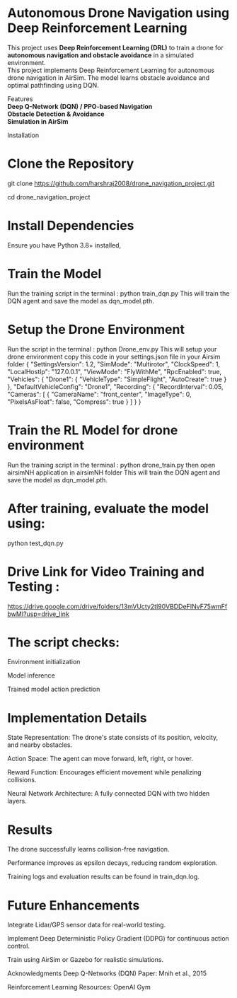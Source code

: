 # Autonomous Drone Navigation using Deep Reinforcement Learning  

This project uses **Deep Reinforcement Learning (DRL)** to train a drone for **autonomous navigation and obstacle avoidance** in a simulated environment.  
This project implements Deep Reinforcement Learning for autonomous drone navigation in AirSim. The model learns obstacle avoidance and optimal pathfinding using DQN.  

 Features  
 **Deep Q-Network (DQN) / PPO-based Navigation**  
 **Obstacle Detection & Avoidance**   
 **Simulation in AirSim**  



Installation  
# Clone the Repository  
git clone https://github.com/harshraj2008/drone_navigation_project.git


cd drone_navigation_project

# Install Dependencies
Ensure you have Python 3.8+ installed, 


# Train the Model
Run the training script in the terminal :
python train_dqn.py
This will train the DQN agent and save the model as dqn_model.pth.

# Setup the Drone Environment
Run the script in the terminal :
python Drone_env.py
This will setup your drone environment 
copy this code in your settings.json file in your Airsim folder
{
  "SettingsVersion": 1.2,
  "SimMode": "Multirotor",
  "ClockSpeed": 1,
  "LocalHostIp": "127.0.0.1",
  "ViewMode": "FlyWithMe",
  "RpcEnabled": true,
  "Vehicles": {
    "Drone1": {
      "VehicleType": "SimpleFlight",
      "AutoCreate": true
    }
  },
  "DefaultVehicleConfig": "Drone1",
  "Recording": {
    "RecordInterval": 0.05,
    "Cameras": [
      { "CameraName": "front_center", "ImageType": 0, "PixelsAsFloat": false, "Compress": true }
    ]
  }
}


# Train the RL Model for drone environment
Run the training script in the terminal :
python drone_train.py
then open airsimNH application  in airsimNH folder 
This will train the DQN agent and save the model as dqn_model.pth.

# After training, evaluate the model using:
python test_dqn.py

# Drive Link for Video Training and Testing :
https://drive.google.com/drive/folders/13mVUcty2tl90VBDDeFINvF75wmFfbwMI?usp=drive_link



# The script checks:

Environment initialization

Model inference

Trained model action prediction

# Implementation Details
 State Representation: The drone's state consists of its position, velocity, and nearby obstacles.

 Action Space: The agent can move forward, left, right, or hover.

 Reward Function: Encourages efficient movement while penalizing collisions.

 Neural Network Architecture: A fully connected DQN with two hidden layers.

# Results
The drone successfully learns collision-free navigation.

Performance improves as epsilon decays, reducing random exploration.

Training logs and evaluation results can be found in train_dqn.log.

# Future Enhancements
 Integrate Lidar/GPS sensor data for real-world testing.

 Implement Deep Deterministic Policy Gradient (DDPG) for continuous action control.

 Train using AirSim or Gazebo for realistic simulations.

Acknowledgments
Deep Q-Networks (DQN) Paper: Mnih et al., 2015

Reinforcement Learning Resources: OpenAI Gym
